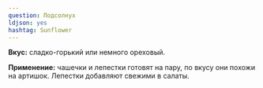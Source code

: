 ```yaml
---
question: Подсолнух
ldjson: yes 
hashtag: Sunflower
---
```

**Вкус:** сладко-горький или немного ореховый.

**Применение:** чашечки и лепестки готовят на пару, по вкусу они похожи на артишок. Лепестки добавляют свежими в салаты.

